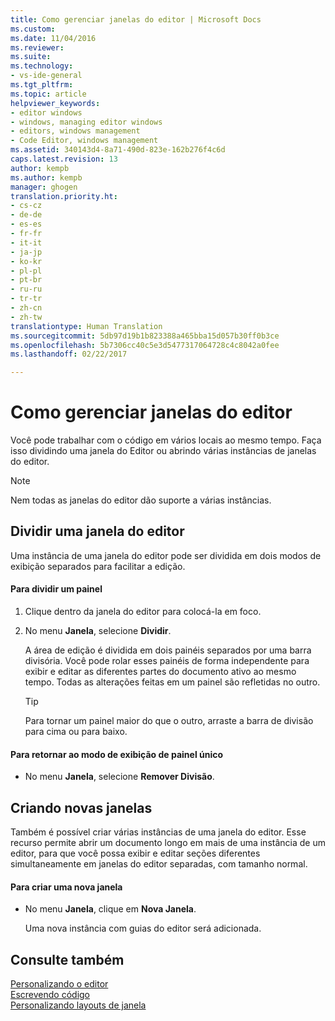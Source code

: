 ```yaml
---
title: Como gerenciar janelas do editor | Microsoft Docs
ms.custom: 
ms.date: 11/04/2016
ms.reviewer: 
ms.suite: 
ms.technology:
- vs-ide-general
ms.tgt_pltfrm: 
ms.topic: article
helpviewer_keywords:
- editor windows
- windows, managing editor windows
- editors, windows management
- Code Editor, windows management
ms.assetid: 340143d4-8a71-490d-823e-162b276f4c6d
caps.latest.revision: 13
author: kempb
ms.author: kempb
manager: ghogen
translation.priority.ht:
- cs-cz
- de-de
- es-es
- fr-fr
- it-it
- ja-jp
- ko-kr
- pl-pl
- pt-br
- ru-ru
- tr-tr
- zh-cn
- zh-tw
translationtype: Human Translation
ms.sourcegitcommit: 5db97d19b1b823388a465bba15d057b30ff0b3ce
ms.openlocfilehash: 5b7306cc40c5e3d5477317064728c4c8042a0fee
ms.lasthandoff: 02/22/2017

---
```

# <a name="how-to-manage-editor-windows"></a>Como gerenciar janelas do editor
Você pode trabalhar com o código em vários locais ao mesmo tempo. Faça isso dividindo uma janela do Editor ou abrindo várias instâncias de janelas do editor.  
  
> [!NOTE]
>  Nem todas as janelas do editor dão suporte a várias instâncias.  
  
## <a name="splitting-an-editor-window"></a>Dividir uma janela do editor  
 Uma instância de uma janela do editor pode ser dividida em dois modos de exibição separados para facilitar a edição.  
  
#### <a name="to-split-a-pane"></a>Para dividir um painel  
  
1.  Clique dentro da janela do editor para colocá-la em foco.  
  
2.  No menu **Janela**, selecione **Dividir**.  
  
     A área de edição é dividida em dois painéis separados por uma barra divisória. Você pode rolar esses painéis de forma independente para exibir e editar as diferentes partes do documento ativo ao mesmo tempo. Todas as alterações feitas em um painel são refletidas no outro.  
  
    > [!TIP]
    >  Para tornar um painel maior do que o outro, arraste a barra de divisão para cima ou para baixo.  
  
#### <a name="to-return-to-single-pane-view"></a>Para retornar ao modo de exibição de painel único  
  
-   No menu **Janela**, selecione **Remover Divisão**.  
  
## <a name="creating-new-windows"></a>Criando novas janelas  
 Também é possível criar várias instâncias de uma janela do editor. Esse recurso permite abrir um documento longo em mais de uma instância de um editor, para que você possa exibir e editar seções diferentes simultaneamente em janelas do editor separadas, com tamanho normal.  
  
#### <a name="to-create-a-new-window"></a>Para criar uma nova janela  
  
-   No menu **Janela**, clique em **Nova Janela**.  
  
     Uma nova instância com guias do editor será adicionada.  
  
## <a name="see-also"></a>Consulte também  
 [Personalizando o editor](../ide/customizing-the-editor.md)   
 [Escrevendo código](../ide/writing-code-in-the-code-and-text-editor.md)   
 [Personalizando layouts de janela](../ide/customizing-window-layouts-in-visual-studio.md)
